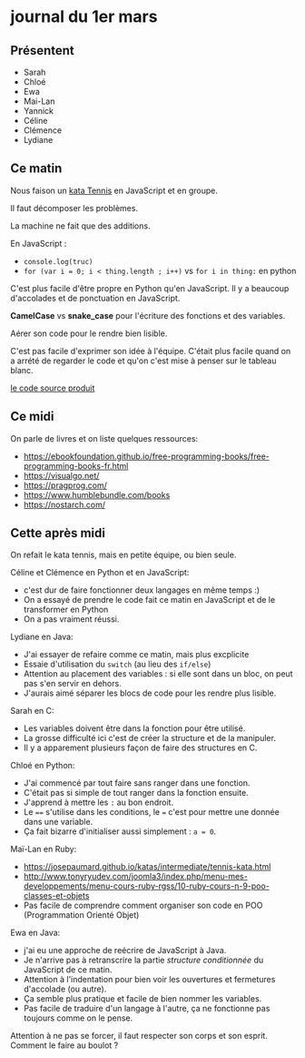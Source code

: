 # journal du 1er mars

## Présentent

- Sarah
- Chloé
- Ewa
- Mai-Lan
- Yannick
- Céline
- Clémence
- Lydiane


## Ce matin

Nous faison un [kata Tennis](http://codingdojo.org/kata/Tennis/) en JavaScript
et en groupe.

Il faut décomposer les problèmes.

La machine ne fait que des additions.

En JavaScript :
- `console.log(truc)`
- `for (var i = 0; i < thing.length ; i++)` vs `for i in thing:` en python

C'est plus facile d'être propre en Python qu'en JavaScript.  Il y a beaucoup
d'accolades et de ponctuation en JavaScript.

**CamelCase** vs **snake_case** pour l'écriture des fonctions et des variables.

Aérer son code pour le rendre bien lisible.

C'est pas facile d'exprimer son idée à l'équipe. C'était plus facile quand on a
arrété de regarder le code et qu'on c'est mise à penser sur le tableau blanc.

[le code source produit](tennis.js)

## Ce midi

On parle de livres et on liste quelques ressources:
- https://ebookfoundation.github.io/free-programming-books/free-programming-books-fr.html
- https://visualgo.net/
- https://pragprog.com/
- https://www.humblebundle.com/books
- https://nostarch.com/


## Cette après midi

On refait le kata tennis, mais en petite équipe, ou bien seule.

Céline et Clémence en Python et en JavaScript:
- c'est dur de faire fonctionner deux langages en même temps :)
- On a essayé de prendre le code fait ce matin en JavaScript et de le
  transformer en Python
- On a pas vraiment réussi.


Lydiane en Java:
- J'ai essayer de refaire comme ce matin, mais plus excplicite
- Essaie d'utilisation du `switch` (au lieu des `if/else`)
- Attention au placement des variables : si elle sont dans un bloc, on peut pas
  s'en servir en dehors.
- J'aurais aimé séparer les blocs de code pour les rendre plus lisible.


Sarah en C:
- Les variables doivent être dans la fonction pour être utilisé.
- La grosse difficulté ici c'est de créer la structure et de la manipuler.
- Il y a apparement plusieurs façon de faire des structures en C.


Chloé en Python:
- J'ai commencé par tout faire sans ranger dans une fonction.
- C'était pas si simple de tout ranger dans la fonction ensuite.
- J'apprend à mettre les `:` au bon endroit.
- Le `==` s'utilise dans les conditions, le `=` c'est pour mettre une donnée
  dans une variable.
- Ça fait bizarre d'initialiser aussi simplement : `a = 0`.


Maï-Lan en Ruby:
- https://josepaumard.github.io/katas/intermediate/tennis-kata.html
- http://www.tonyryudev.com/joomla3/index.php/menu-mes-developpements/menu-cours-ruby-rgss/10-ruby-cours-n-9-poo-classes-et-objets
- Pas facile de comprendre comment organiser son code en POO (Programmation Orienté Objet)


Ewa en Java:
- j'ai eu une approche de reécrire de JavaScript à Java.
- Je n'arrive pas à retranscrire la partie _structure conditionnée_ du
  JavaScript de ce matin.
- Attention à l'indentation pour bien voir les ouvertures et fermetures
  d'accolade (ou autre).
- Ça semble plus pratique et facile de bien nommer les variables.
- Pas facile de traduire d'un langage à l'autre, ça ne fonctionne pas toujours
  comme on le pense.


Attention à ne pas se forcer, il faut respecter son corps et son esprit.
Comment le faire au boulot ?
